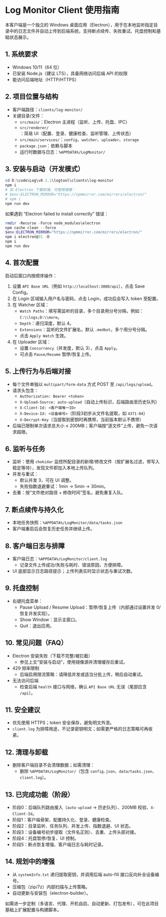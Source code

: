 # Log Monitor Client 使用指南

本客户端是一个独立的 Windows 桌面应用（Electron），用于在本地监听指定目录中的日志文件并自动上传到后端系统，支持断点续传、失败重试、托盘控制和基础状态展示。

## 1. 系统要求
- Windows 10/11（64 位）
- 已安装 Node.js（建议 LTS），具备网络访问后端 API 的权限
- 能访问后端地址（HTTP/HTTPS）

## 2. 项目位置与结构
- 客户端路径：`clients/log-monitor/`
- 关键目录/文件：
  - `src/main/`：Electron 主进程（监听、上传、托盘、IPC）
  - `src/renderer/`：简易 UI（配置、登录、健康检查、监听管理、上传状态）
  - `src/main/services/`：`config`、`watcher`、`uploader`、`storage`
  - `package.json`：依赖与脚本
  - 运行时数据与日志：`%APPDATA%/LogMonitor/`

## 3. 安装与启动（开发模式）
```powershell
cd D:\code\Log\v0.1.1\logtool\clients\log-monitor
npm i
# 如 Electron 下载较慢，可使用镜像：
# $env:ELECTRON_MIRROR="https://npmmirror.com/mirrors/electron/"
# npm i
npm run dev
```
如果遇到 “Electron failed to install correctly” 错误：
```powershell
rmdir -Recurse -Force node_modules\electron
npm cache clean --force
$env:ELECTRON_MIRROR="https://npmmirror.com/mirrors/electron/"
npm i electron@31 -D
npm i
npm run dev
```

## 4. 首次配置
启动后窗口内按顺序操作：
1) 设置 `API Base URL`（例如 `http://localhost:3000/api`），点击 Save Config。
2) 在 Login 区域输入用户名与密码，点击 Login，成功后会写入 token 至配置。
3) 在 Watcher 区域：
   - `Watch Paths`：填写需监听的目录，多个目录用分号分隔，例如：`C:\\logs;D:\\more`。
   - `Depth`：递归深度，默认 4。
   - `Extensions`：监听的文件扩展名，默认 `.medbot`，多个用分号分隔。
   - 点击 `Apply Watch` 生效。
4) 在 Uploader 区域：
   - 设置 `Concurrency`（并发度，默认 3），点击 `Apply`。
   - 可点击 `Pause/Resume` 暂停/恢复上传。

## 5. 上传行为与后端对接
- 每个文件单独以 `multipart/form-data` 方式 POST 至 `/api/logs/upload`。
- 请求头包含：
  - `Authorization: Bearer <token>`
  - `X-Upload-Source: auto-upload`（自动上传标识，后端路由至历史队列）
  - `X-Client-Id: <客户端唯一ID>`
  - `X-Device-Id: <设备编号>`（阶段3初步从文件名提取，如 `4371-04`）
  - `X-Decrypt-Key`（当提取到密钥时再携带，当前版本默认不携带）
- 后端已限制单次请求总大小 ≤ 200MB；客户端按“逐文件”上传，避免一次请求超限。

## 6. 监听与任务
- 监听：使用 `chokidar` 监控所配目录的新增/修改文件（按扩展名过滤，带写入稳定等待），发现文件即加入本地上传队列。
- 并发与重试：
  - 默认并发 3，可在 UI 调整。
  - 失败指数退避重试：1min → 5min → 30min。
- 去重：按“文件绝对路径 + 修改时间”签名，避免重复入队。

## 7. 断点续传与持久化
- 本地任务快照：`%APPDATA%/LogMonitor/data/tasks.json`
- 客户端重启后会恢复历史任务并继续上传。

## 8. 客户端日志与排障
- 客户端日志：`%APPDATA%/LogMonitor/client.log`
  - 记录文件上传成功/失败与耗时、错误原因，方便排障。
- UI 底部显示日志路径提示；上传列表实时显示状态与重试次数。

## 9. 托盘控制
- 右键托盘菜单：
  - Pause Upload / Resume Upload：暂停/恢复上传（内部通过设置并发 0/恢复并发实现）。
  - Show Window：显示主窗口。
  - Quit：退出应用。

## 10. 常见问题（FAQ）
- Electron 安装失败（下载不完整/被拦截）
  - 参见上文“安装与启动”，使用镜像源并清理缓存后重试。
- 429 频率限制
  - 后端启用限流策略：请降低并发或适当分批上传，稍后自动重试。
- 无法访问后端
  - 检查后端 `health` 接口与网络，确认 `API Base URL` 无误（尾部应含 `/api`）。

## 11. 安全建议
- 优先使用 HTTPS；token 安全保存，避免明文外泄。
- `client.log` 为排障用途，不记录密钥明文；如需更严格的日志策略可再收紧。

## 12. 清理与卸载
- 删除客户端目录不会清理数据；如需清理：
  - 删除 `%APPDATA%/LogMonitor/`（包含 `config.json`、`data/tasks.json`、`client.log`）。

## 13. 已完成功能（阶段）
- 阶段0：后端队列路由接入（`auto-upload` → 历史队列）、200MB 校验、`X-Client-Id`。
- 阶段1：客户端骨架、配置持久化、登录、健康检查。
- 阶段2：目录监听、任务队列、并发上传、指数退避、UI 状态。
- 阶段3：设备编号初步提取（文件名正则）、去重、上传头部对接。
- 阶段4：托盘暂停/恢复、UI 控制。
- 阶段5：断点恢复增强、客户端日志与耗时记录。

## 14. 规划中的增强
- 从 `systemInfo.txt` 递归提取密钥，并调用后端 auto-fill 接口反向补全设备编号。
- 压缩包（zip/7z）内部扫描与上传策略。
- 自动更新与安装包（electron-builder）。

如需进一步定制（多语言、代理、开机自启、自动更新、打包发布），可在此项目基础上扩展配置与构建脚本。


